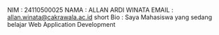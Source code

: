 NIM             : 24110500025
NAMA            : ALLAN ARDI WINATA
EMAIL           : allan.winata@cakrawala.ac.id
short Bio       : Saya Mahasiswa yang sedang belajar Web Application Development

